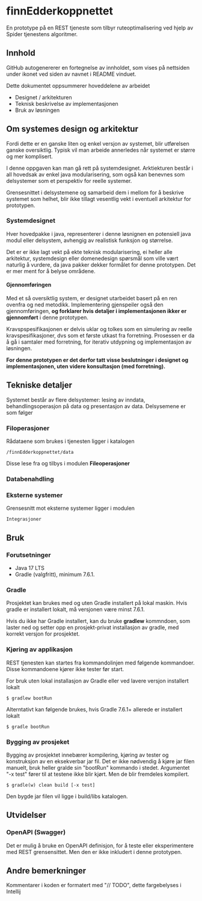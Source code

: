 

# finnEdderkoppnettet

En prototype på en REST tjeneste som tilbyr ruteoptimalisering ved hjelp av Spider tjenestens algoritmer.

## Innhold

GitHub autogenererer en fortegnelse av innholdet, som vises på nettsiden under ikonet ved siden av navnet 
i README vinduet.

Dette dokumentet oppsummerer hoveddelene av arbeidet

- Designet / arkitekturen
- Teknisk beskrivelse av implementasjonen
- Bruk av løsningen

## Om systemes design og arkitektur

Fordi dette er en ganske liten og enkel versjon av systemet, blir utførelsen ganske oversiktlig. 
Typisk vil man arbeide annerledes når systemet er større og mer komplisert.

I denne oppgaven kan man gå rett på systemdesignet. Arktiekturen består i all hovedsak av enkel 
java modularisering, som også kan benevnes som delsystemer som et perspektiv for reelle systemer.

Grensesnittet i delsystemene og samarbeid dem i mellom for å beskrive systemet som helhet, blir 
ikke tillagt vesentlig vekt i eventuell arkitektur for prototypen. 

### Systemdesignet

Hver hovedpakke i java, representerer i denne løsnignen en potensiell java modul eller delsystem, 
avhengig av realistisk funksjon og størrelse. 

Det er er ikke lagt vekt på ekte teknisk modularisering, ei heller alle arkitektur, systemdesign eller domenedesign
spørsmål som ville vært naturlig å vurdere, da java pakker dekker formålet for denne prototypen. Det er mer ment for å
belyse områdene.

#### Gjennomføringen

Med et så oversiktlig system, er designet utarbeidet basert på en ren ovenfra og ned metodikk. Implementering gjenspeiler også den 
gjennomføringen, **og forklarer hvis detaljer i implementasjonen ikker er gjennomført** i denne prototypen.

Kravspspesifikasjonen er delvis uklar og tolkes som en simulering av reelle kravspesifikasjoner, dvs som et første utkast fra forretning. Prosessen er da å gå i samtaler med forretning, for iterativ utdypning og implementasjon av løsningen.

**For denne prototypen er det derfor tatt visse beslutninger i designet og implementasjonen, uten videre konsultasjon  (med forretning).**



## Tekniske detaljer

Systemet består av flere delsystemer: lesing av inndata, behandlingsoperasjon på data og presentasjon 
av data. Delsysemene er som følger

### Filoperasjoner

Rådataene som brukes i tjenesten ligger i katalogen

    /finnEdderkoppnettet/data

Disse lese fra og tilbys i modulen **Fileoperasjoner**

### Databenahdling


### Eksterne systemer

Grensesnitt mot eksterne systemer ligger i modulen

    Integrasjoner

## Bruk

### Forutsetninger

- Java 17 LTS
- Gradle (valgfritt), minimum 7.6.1.

### Gradle

Prosjektet kan brukes med og uten Gradle installert på lokal maskin. Hvis gradle er installert lokalt, 
må versjonen være minst 7.6.1.

Hvis du ikke har Gradle installert, kan du bruke __gradlew__ kommndoen, som laster ned og setter opp en 
prosjekt-privat installasjon av gradle, med korrekt versjon for prosjektet.

### Kjøring av applikasjon

REST tjenesten kan startes fra kommandolinjen med følgende kommandoer. Disse kommandoene kjører ikke 
tester før start.

For bruk uten lokal installasjon av Gradle eller ved lavere versjon installert lokalt

    $ gradlew bootRun

Alterntativt kan følgende brukes, hvis Gradle 7.6.1+ allerede er installert lokalt

    $ gradle bootRun


### Bygging av prosjeket

Bygging av prosjektet innebærer kompilering, kjøring av tester og konstruksjon av en eksekverbar jar fil. 
Det er ikke nødvendig å kjøre jar filen manuelt, bruk heller gralde sin "bootRun" kommando i stedet.
Argumentet "-x test" fører til at testene ikke blir kjørt. Men de blir fremdeles kompilert.

    $ gradle(w) clean build [-x test]

Den bygde jar filen vil ligge i build/libs katalogen.


## Utvidelser

### OpenAPI (Swagger)

Det er mulig å bruke en OpenAPI definisjon, for å teste eller eksperimentere med REST grensensittet. 
Men den er ikke inkludert i denne prototypen.


## Andre bemerkninger

Kommentarer i koden er formatert med "// TODO", dette fargebelyses i Intellij
